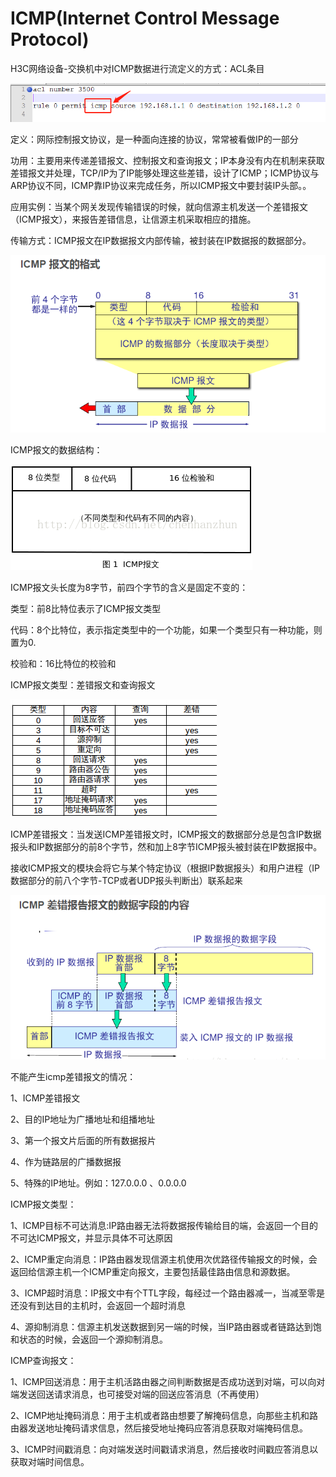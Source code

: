 # ICMP\(Internet Control Message Protocol\)

H3C网络设备-交换机中对ICMP数据进行流定义的方式：ACL条目

![](/assets/ICMP报文流定义.png)

定义：网际控制报文协议，是一种面向连接的协议，常常被看做IP的一部分

功用：主要用来传递差错报文、控制报文和查询报文；IP本身没有内在机制来获取差错报文并处理，TCP/IP为了IP能够处理这些差错，设计了ICMP；ICMP协议与ARP协议不同，ICMP靠IP协议来完成任务，所以ICMP报文中要封装IP头部。。

应用实例：当某个网关发现传输错误的时候，就向信源主机发送一个差错报文（ICMP报文），来报告差错信息，让信源主机采取相应的措施。

传输方式：ICMP报文在IP数据报文内部传输，被封装在IP数据报的数据部分。

![](/assets/icmp报文封装位置.png)

ICMP报文的数据结构：

![](/assets/icmp报文数据结构.png)

ICMP报文头长度为8字节，前四个字节的含义是固定不变的：

类型：前8比特位表示了ICMP报文类型

代码：8个比特位，表示指定类型中的一个功能，如果一个类型只有一种功能，则置为0.

校验和：16比特位的校验和

ICMP报文类型：差错报文和查询报文

![](/assets/ICMP报文类型.png)



ICMP差错报文：当发送ICMP差错报文时，ICMP报文的数据部分总是包含IP数据报头和IP数据部分的前8个字节，然和加上8字节ICMP报头被封装在IP数据报中。

接收ICMP报文的模块会将它与某个特定协议（根据IP数据报头）和用户进程（IP数据部分的前八个字节-TCP或者UDP报头判断出）联系起来

![](/assets/icmp差错报文封装内容及过程.png)

 不能产生icmp差错报文的情况：

1、ICMP差错报文

2、目的IP地址为广播地址和组播地址

3、第一个报文片后面的所有数据报片

4、作为链路层的广播数据报

5、特殊的IP地址。例如：127.0.0.0 、0.0.0.0

ICMP报文类型：

1、ICMP目标不可达消息:IP路由器无法将数据报传输给目的端，会返回一个目的不可达ICMP报文，并显示具体不可达原因

2、ICMP重定向消息：IP路由器发现信源主机使用次优路径传输报文的时候，会返回给信源主机一个ICMP重定向报文，主要包括最佳路由信息和源数据。

3、ICMP超时消息：IP报文中有个TTL字段，每经过一个路由器减一，当减至零是还没有到达目的主机时，会返回一个超时消息

4、源抑制消息：信源主机发送数据到另一端的时候，当IP路由器或者链路达到饱和状态的时候，会返回一个源抑制消息。

ICMP查询报文：

1、ICMP回送消息：用于主机活路由器之间判断数据是否成功送到对端，可以向对端发送回送请求消息，也可接受对端的回送应答消息（不再使用）

2、ICMP地址掩码消息：用于主机或者路由想要了解掩码信息，向那些主机和路由器发送地址掩码请求信息，然后接受地址掩码应答消息获取对端掩码信息。

3、ICMP时间戳消息：向对端发送时间戳请求消息，然后接收时间戳应答消息以获取对端时间信息。































































